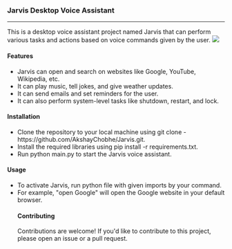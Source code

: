 <b><h3>Jarvis Desktop Voice Assistant</h3></b><hr>
This is a desktop voice assistant project named Jarvis that can perform various tasks and actions based on voice commands given by the user.
![](https://github.com/AkshayChobhe/Jarvis/blob/main/jarvis.gif)
<h4><b>
Features</b></h4>
<ul>
  <li>Jarvis can open and search on websites like Google, YouTube, Wikipedia, etc.</li>
  <li>It can play music, tell jokes, and give weather updates.</li>
  <li>It can send emails and set reminders for the user.</li>
  <li>It can also perform system-level tasks like shutdown, restart, and lock.</li>
</ul>  
<h4><b>
Installation</h4></b>
<ul>
  <li>Clone the repository to your local machine using git clone - https://github.com/AkshayChobhe/Jarvis.git.</li>
  <li>Install the required libraries using pip install -r requirements.txt.</li>
  <li>Run python main.py to start the Jarvis voice assistant.</li>
</ul>
<h4><b>Usage</b></h4>
<ul>
  <li>To activate Jarvis, run python file with given imports by your command.</li>
  <li>For example, "open Google" will open the Google website in your default browser.</li>
  
  <h4><b>Contributing</b></h4>
    Contributions are welcome! If you'd like to contribute to this project, please open an issue or a pull request.
